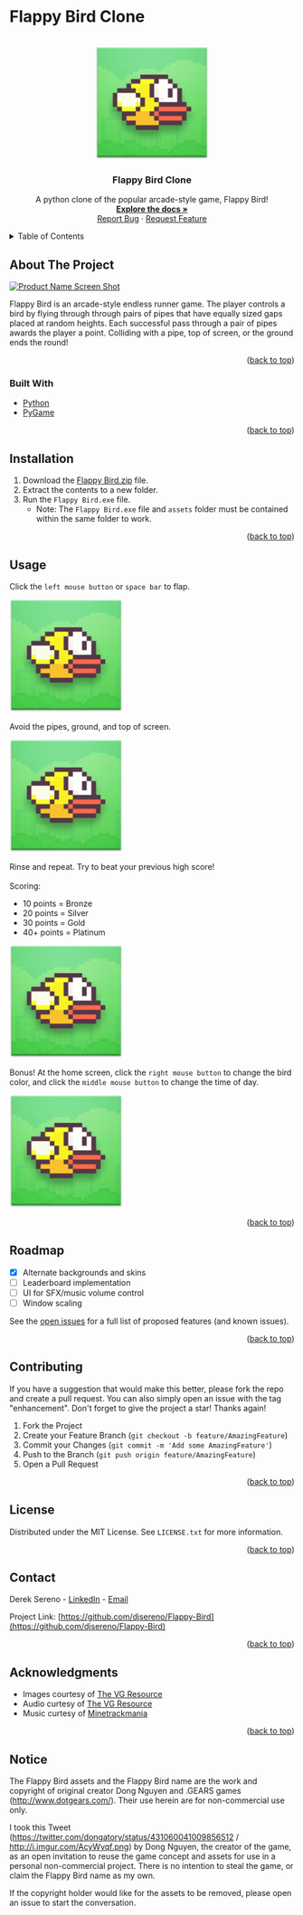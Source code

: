 # Flappy Bird Clone

<div id="top"></div>

<!-- PROJECT LOGO -->
<br />
<div align="center">
  <a href="https://github.com/djsereno/Flappy-Bird/">
    <img src="images/flappy_bird_logo.png" alt="Logo" width="200" height="200">
  </a>

<h3 align="center">Flappy Bird Clone</h3>

  <p align="center">
    A python clone of the popular arcade-style game, Flappy Bird!
    <br />
    <a href="https://github.com/djsereno/Flappy-Bird"><strong>Explore the docs »</strong></a>
    <br />
    <a href="https://github.com/djsereno/Flappy-Bird/issues">Report Bug</a>
    ·
    <a href="https://github.com/djsereno/Flappy-Bird/issues">Request Feature</a>
  </p>
</div>

<!-- TABLE OF CONTENTS -->
<details>
  <summary>Table of Contents</summary>
  <ol>
    <li>
      <a href="#about-the-project">About The Project</a>
      <ul>
        <li><a href="#built-with">Built With</a></li>
      </ul>
    </li>
    <li><a href="#installation">Installation</a></li>
    <li><a href="#usage">Usage</a></li>
    <li><a href="#roadmap">Roadmap</a></li>
    <li><a href="#contributing">Contributing</a></li>
    <li><a href="#license">License</a></li>
    <li><a href="#contact">Contact</a></li>
    <li><a href="#acknowledgments">Acknowledgments</a></li>
    <li><a href="#notice">Notice</a></li>
  </ol>
</details>

<!-- ABOUT THE PROJECT -->

## About The Project

[![Product Name Screen Shot][product-screenshot]](https://example.com)

Flappy Bird is an arcade-style endless runner game. The player controls a bird by flying through through pairs of pipes that have equally sized gaps placed at random heights. Each successful pass through a pair of pipes awards the player a point. Colliding with a pipe, top of screen, or the ground ends the round!

<p align="right">(<a href="#top">back to top</a>)</p>

### Built With

* [Python](https://www.python.org/)
* [PyGame](https://www.pygame.org/)

<p align="right">(<a href="#top">back to top</a>)</p>

<!-- GETTING STARTED -->

## Installation

1. Download the [Flappy Bird.zip](https://github.com/djsereno/Flappy-Bird/blob/main/Flappy%20Bird.zip) file.
2. Extract the contents to a new folder.
3. Run the `Flappy Bird.exe` file.
    - Note: The `Flappy Bird.exe` file and `assets` folder must be contained within the same folder to work.

<p align="right">(<a href="#top">back to top</a>)</p>

<!-- USAGE EXAMPLES -->

## Usage

Click the `left mouse button` or `space bar` to flap.

<img src="images/flappy_bird_logo.png" alt="Logo" width="200" height="200">

Avoid the pipes, ground, and top of screen.

<img src="images/flappy_bird_logo.png" alt="Logo" width="200" height="200">

Rinse and repeat. Try to beat your previous high score!</br></br>
Scoring: 
- 10 points = Bronze
- 20 points = Silver
- 30 points = Gold
- 40+ points = Platinum

<img src="images/flappy_bird_logo.png" alt="Logo" width="200" height="200">

Bonus! At the home screen, click the `right mouse button` to change the bird color, and click the `middle mouse button` to change the time of day.

<img src="images/flappy_bird_logo.png" alt="Logo" width="200" height="200">

<p align="right">(<a href="#top">back to top</a>)</p>



<!-- ROADMAP -->

## Roadmap

- [x] Alternate backgrounds and skins
- [ ] Leaderboard implementation
- [ ] UI for SFX/music volume control
- [ ] Window scaling

See the [open issues](https://github.com/djsereno/Flappy-Bird/issues) for a full list of proposed features (and known issues).

<p align="right">(<a href="#top">back to top</a>)</p>

<!-- CONTRIBUTING -->

## Contributing

If you have a suggestion that would make this better, please fork the repo and create a pull request. You can also simply open an issue with the tag "enhancement".
Don't forget to give the project a star! Thanks again!

1. Fork the Project
2. Create your Feature Branch (`git checkout -b feature/AmazingFeature`)
3. Commit your Changes (`git commit -m 'Add some AmazingFeature'`)
4. Push to the Branch (`git push origin feature/AmazingFeature`)
5. Open a Pull Request

<p align="right">(<a href="#top">back to top</a>)</p>

<!-- LICENSE -->

## License

Distributed under the MIT License. See `LICENSE.txt` for more information.

<p align="right">(<a href="#top">back to top</a>)</p>

<!-- CONTACT -->

## Contact

Derek Sereno - [LinkedIn](https://www.linkedin.com/in/dereksereno/) - [Email](mailto:djsereno91@gmail.com)

Project Link: [https://github.com/djsereno/Flappy-Bird](https://github.com/djsereno/Flappy-Bird)

<p align="right">(<a href="#top">back to top</a>)</p>

<!-- ACKNOWLEDGMENTS -->

## Acknowledgments

- Images courtesy of [The VG Resource](https://www.spriters-resource.com/mobile/flappybird/sheet/59894/)
- Audio curtesy of [The VG Resource](https://www.sounds-resource.com/mobile/flappybird/sound/5309/)
- Music curtesy of [Minetrackmania](https://www.youtube.com/watch?v=vLVRmC-q9Oc&ab_channel=DaviddTech)

<p align="right">(<a href="#top">back to top</a>)</p>

## Notice

The Flappy Bird assets and the Flappy Bird name are the work and copyright of original creator Dong Nguyen and .GEARS
games (http://www.dotgears.com/). Their use herein are for non-commercial use only.

I took this Tweet (https://twitter.com/dongatory/status/431060041009856512 / http://i.imgur.com/AcyWyqf.png) by Dong Nguyen, the
creator of the game, as an open invitation to reuse the game concept and assets for use in a personal non-commercial project. There is no intention to
steal the game, or claim the Flappy Bird name as my own.

If the copyright holder would like for the assets to be removed, please open an issue to start the conversation.

<!-- MARKDOWN LINKS & IMAGES -->
<!-- https://www.markdownguide.org/basic-syntax/#reference-style-links -->

[contributors-shield]: https://img.shields.io/github/contributors/djsereno/Flappy-Bird.svg?style=for-the-badge
[contributors-url]: https://github.com/djsereno/Flappy-Bird/graphs/contributors
[forks-shield]: https://img.shields.io/github/forks/djsereno/Flappy-Bird.svg?style=for-the-badge
[forks-url]: https://github.com/djsereno/Flappy-Bird/network/members
[stars-shield]: https://img.shields.io/github/stars/djsereno/Flappy-Bird.svg?style=for-the-badge
[stars-url]: https://github.com/djsereno/Flappy-Bird/stargazers
[issues-shield]: https://img.shields.io/github/issues/djsereno/Flappy-Bird.svg?style=for-the-badge
[issues-url]: https://github.com/djsereno/Flappy-Bird/issues
[license-shield]: https://img.shields.io/github/license/djsereno/Flappy-Bird.svg?style=for-the-badge
[license-url]: https://github.com/djsereno/Flappy-Bird/blob/master/LICENSE.txt
[linkedin-shield]: https://img.shields.io/badge/-LinkedIn-black.svg?style=for-the-badge&logo=linkedin&colorB=555
[linkedin-url]: https://linkedin.com/in/dereksereno
[product-screenshot]: images/screenshot.png
